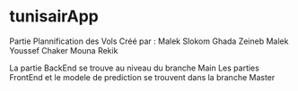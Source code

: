 # tunisairApp

Partie Plannification des Vols
Créé par :
Malek Slokom
Ghada Zeineb Malek
Youssef Chaker
Mouna Rekik

La partie BackEnd se trouve au niveau du branche Main
Les parties FrontEnd et le modele de prediction se trouvent dans la branche Master
